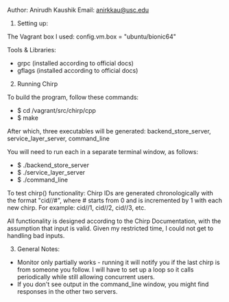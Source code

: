 Author: Anirudh Kaushik
Email: anirkkau@usc.edu

1) Setting up:

  The Vagrant box I used:
  config.vm.box = "ubuntu/bionic64"

  Tools & Libraries:
  - grpc (installed according to official docs)
  - gflags (installed according to official docs)

2) Running Chirp

  To build the program, follow these commands:
  - $ cd /vagrant/src/chirp/cpp
  - $ make

  After which, three executables will be generated: backend_store_server, service_layer_server, command_line

  You will need to run each in a separate terminal window, as follows:
  - $ ./backend_store_server
  - $ ./service_layer_server
  - $ ./command_line <flags>

  To test chirp() functionality:
  Chirp IDs are generated chronologically with the format "cid//#",
  where # starts from 0 and is incremented by 1 with each new chirp.
  For example: cid//1, cid//2, cid//3, etc.

  All functionality is designed according to the Chirp Documentation, with the assumption that input is valid.
  Given my restricted time, I could not get to handling bad inputs. 
   
3) General Notes: 

 - Monitor only partially works - running it will notify you if the last chirp is from someone you follow. I will
   have to set up a loop so it calls periodically while still allowing concurrent users. 
 - If you don't see output in the command_line window, you might find responses in the other two servers.